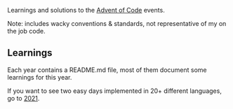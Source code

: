 Learnings and solutions to the [Advent of Code][aoc] events.

Note: includes wacky conventions & standards, not representative of my on the
job code.

## Learnings

Each year contains a README.md file, most of them document some learnings for
this year.

If you want to see two easy days implemented in 20+ different languages, go to
[2021](2021).

[aoc]: https://adventofcode.com/
